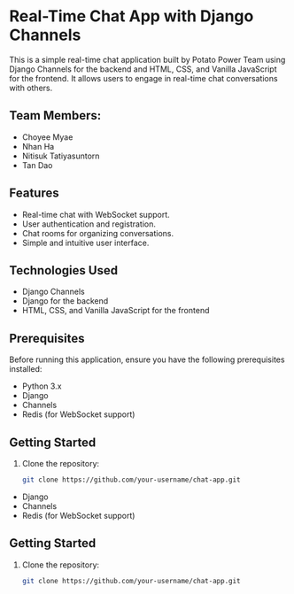 # Real-Time Chat App with Django Channels

This is a simple real-time chat application built by Potato Power Team using Django Channels for the backend and HTML, CSS, and Vanilla JavaScript for the frontend. It allows users to engage in real-time chat conversations with others.


## Team Members:
- Choyee Myae
- Nhan Ha
- Nitisuk Tatiyasuntorn
- Tan Dao


## Features

- Real-time chat with WebSocket support.
- User authentication and registration.
- Chat rooms for organizing conversations.
- Simple and intuitive user interface.

## Technologies Used

- Django Channels
- Django for the backend
- HTML, CSS, and Vanilla JavaScript for the frontend

## Prerequisites

Before running this application, ensure you have the following prerequisites installed:

- Python 3.x
- Django
- Channels
- Redis (for WebSocket support)

## Getting Started

1. Clone the repository:

   ```bash
   git clone https://github.com/your-username/chat-app.git

- Django
- Channels
- Redis (for WebSocket support)

## Getting Started

1. Clone the repository:

   ```bash
   git clone https://github.com/your-username/chat-app.git
